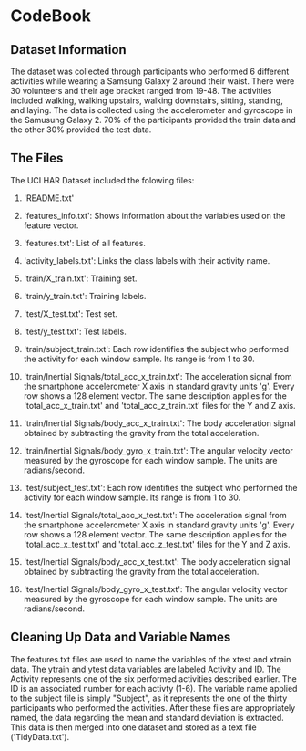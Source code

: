 # CodeBook

## Dataset Information

The dataset was collected through participants who performed 6 different activities while wearing a Samsung Galaxy 2 around their waist.  There were 30 volunteers and their age bracket ranged from 19-48.  The activities included walking, walking upstairs, walking downstairs, sitting, standing, and laying.  The data is collected using the accelerometer and gyroscope in the Samusung Galaxy 2.  70% of the participants provided the train data and the other 30% provided the test data.

## The Files

The UCI HAR Dataset included the folowing files:

1. 'README.txt'

2. 'features_info.txt': Shows information about the variables used on the feature vector.

3. 'features.txt': List of all features.

4. 'activity_labels.txt': Links the class labels with their activity name.

5. 'train/X_train.txt': Training set.

6. 'train/y_train.txt': Training labels.

7. 'test/X_test.txt': Test set.

8. 'test/y_test.txt': Test labels.

9. 'train/subject_train.txt': Each row identifies the subject who performed the activity for each window sample. Its range is from 1 to 30.

10. 'train/Inertial Signals/total_acc_x_train.txt': The acceleration signal from the smartphone accelerometer X axis in standard gravity units 'g'. Every row shows a 128 element vector. The same description applies for the 'total_acc_x_train.txt' and 'total_acc_z_train.txt' files for the Y and Z axis.

11. 'train/Inertial Signals/body_acc_x_train.txt': The body acceleration signal obtained by subtracting the gravity from the total acceleration.

12. 'train/Inertial Signals/body_gyro_x_train.txt': The angular velocity vector measured by the gyroscope for each window sample. The units are radians/second.

13. 'test/subject_test.txt': Each row identifies the subject who performed the activity for each window sample. Its range is from 1 to 30.

14. 'test/Inertial Signals/total_acc_x_test.txt': The acceleration signal from the smartphone accelerometer X axis in standard gravity units 'g'. Every row shows a 128 element vector. The same description applies for the 'total_acc_x_test.txt' and 'total_acc_z_test.txt' files for the Y and Z axis.

15. 'test/Inertial Signals/body_acc_x_test.txt': The body acceleration signal obtained by subtracting the gravity from the total acceleration.

16. 'test/Inertial Signals/body_gyro_x_test.txt': The angular velocity vector measured by the gyroscope for each window sample. The units are radians/second.

## Cleaning Up Data and Variable Names

The features.txt files are used to name the variables of the xtest and xtrain data. The ytrain and ytest data variables are labeled Activity and ID. The Activity represents one of the six performed activities described earlier.  The ID is an associated number for each activty (1-6).  The variable name applied to the subject file is simply "Subject", as it represents the one of the thirty participants who performed the activities.  After these files are appropriately named, the data regarding the mean and standard deviation is extracted.  This data is then merged into one dataset and stored as a text file ('TidyData.txt').

